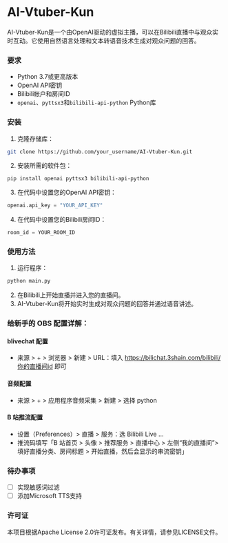 # AI-Vtuber-Kun
AI-Vtuber-Kun是一个由OpenAI驱动的虚拟主播，可以在Bilibili直播中与观众实时互动。它使用自然语言处理和文本转语音技术生成对观众问题的回答。

### 要求
- Python 3.7或更高版本
- OpenAI API密钥
- Bilibili帐户和房间ID
- `openai`、`pyttsx3`和`bilibili-api-python` Python库
### 安装
1. 克隆存储库：
```bash
git clone https://github.com/your_username/AI-Vtuber-Kun.git
```
2. 安装所需的软件包：
```
pip install openai pyttsx3 bilibili-api-python
```
3. 在代码中设置您的OpenAI API密钥：
```python
openai.api_key = "YOUR_API_KEY"
```
4. 在代码中设置您的Bilibili房间ID：
```python
room_id = YOUR_ROOM_ID
```
### 使用方法
1. 运行程序：
```python
python main.py
```
2. 在Bilibili上开始直播并进入您的直播间。
3. AI-Vtuber-Kun将开始实时生成对观众问题的回答并通过语音讲述。
### 给新手的 OBS 配置详解：
#### blivechat 配置
- 来源 > + > 浏览器 > 新建 > URL：填入 https://bilichat.3shain.com/bilibili/你的直播间id 即可
#### 音频配置
- 来源 > + > 应用程序音频采集 > 新建 > 选择 python
#### B 站推流配置
- 设置（Preferences）> 直播 > 服务：选 Bilibili Live ...
- 推流码填写「B 站首页 > 头像 > 推荐服务 > 直播中心 > 左侧“我的直播间”> 填好直播分类、房间标题 > 开始直播，然后会显示的串流密钥」
### 待办事项
- [ ] 实现敏感词过滤
- [ ] 添加Microsoft TTS支持
### 许可证
本项目根据Apache License 2.0许可证发布。有关详情，请参见LICENSE文件。